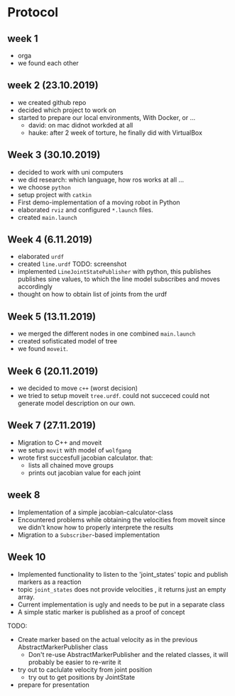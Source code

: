 # Protocol

## week 1

- orga
- we found each other

## week 2 (23.10.2019)

- we created github repo
- decided which project to work on
- started to prepare our local environments, With Docker, or ...
  - david: on mac didnot workded at all
  - hauke: after 2 week of torture, he finally did with VirtualBox

## Week 3 (30.10.2019)

- decided to work with uni computers
- we did research: which language, how ros works at all ...
- we choose `python`
- setup project with `catkin`
- First demo-implementation of a moving robot in Python
- elaborated `rviz` and configured `*.launch` files.
- created `main.launch`

## Week 4 (6.11.2019)

- elaborated `urdf`
- created `line.urdf` TODO: screenshot
- implemented `LineJointStatePublisher` with python, this publishes publishes sine values, to which the line model subscribes and moves accordingly
- thought on how to obtain list of joints from the urdf

## Week 5 (13.11.2019)

- we merged the different nodes in one combined  `main.launch`
- created sofisticated model of tree
- we found `moveit`.

## Week 6 (20.11.2019)

- we decided to move `c++` (worst decision)
- we tried to setup moveit `tree.urdf`. could not succeced
  could not generate model description on our own.

## Week 7 (27.11.2019)

- Migration to C++ and moveit
- we setup `movit` with model of `wolfgang`
- wrote first succesfull jacobian calculator. that:
  - lists all chained move groups
  - prints out jacobian value for each joint

## week 8

- Implementation of a simple jacobian-calculator-class
- Encountered problems while obtaining the velocities from moveit since we 
  didn't know how to properly interprete the results
- Migration to a `Subscriber`-based implementation


## Week 10

- Implemented functionality to listen to the 'joint_states' topic and publish markers as a reaction
- topic `joint_states` does not provide velocities , it returns just an empty array.
- Current implementation is ugly and needs to be put in a separate class
- A simple static marker is published as a proof of concept

TODO:
- Create marker based on the actual velocity as in the previous AbstractMarkerPublisher class
  - Don't re-use AbstractMarkerPublisher and the related classes, it will probably be easier to re-write it
- try out to caclulate velocity from joint position
  - try out to get positions by JointState
- prepare for presentation